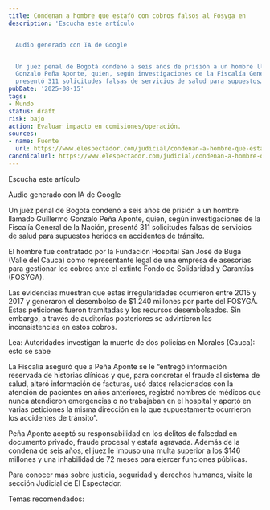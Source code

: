 ```yaml
---
title: Condenan a hombre que estafó con cobros falsos al Fosyga en
description: 'Escucha este artículo


  Audio generado con IA de Google


  Un juez penal de Bogotá condenó a seis años de prisión a un hombre llamado Guillermo
  Gonzalo Peña Aponte, quien, según investigaciones de la Fiscalía General de la Nación,
  presentó 311 solicitudes falsas de servicios de salud para supuestos…'
pubDate: '2025-08-15'
tags:
- Mundo
status: draft
risk: bajo
action: Evaluar impacto en comisiones/operación.
sources:
- name: Fuente
  url: https://www.elespectador.com/judicial/condenan-a-hombre-que-estafo-con-cobros-falsos-al-fosyga-en-valle-del-cauca/
canonicalUrl: https://www.elespectador.com/judicial/condenan-a-hombre-que-estafo-con-cobros-falsos-al-fosyga-en-valle-del-cauca/
---
```

Escucha este artículo

Audio generado con IA de Google

Un juez penal de Bogotá condenó a seis años de prisión a un hombre llamado Guillermo Gonzalo Peña Aponte, quien, según investigaciones de la Fiscalía General de la Nación, presentó 311 solicitudes falsas de servicios de salud para supuestos heridos en accidentes de tránsito.

El hombre fue contratado por la Fundación Hospital San José de Buga (Valle del Cauca) como representante legal de una empresa de asesorías para gestionar los cobros ante el extinto Fondo de Solidaridad y Garantías (FOSYGA).

Las evidencias muestran que estas irregularidades ocurrieron entre 2015 y 2017 y generaron el desembolso de $1.240 millones por parte del FOSYGA. Estas peticiones fueron tramitadas y los recursos desembolsados. Sin embargo, a través de auditorías posteriores se advirtieron las inconsistencias en estos cobros.

Lea: Autoridades investigan la muerte de dos policías en Morales (Cauca): esto se sabe

La Fiscalía aseguró que a Peña Aponte se le “entregó información reservada de historias clínicas y que, para concretar el fraude al sistema de salud, alteró información de facturas, usó datos relacionados con la atención de pacientes en años anteriores, registró nombres de médicos que nunca atendieron emergencias o no trabajaban en el hospital y aportó en varias peticiones la misma dirección en la que supuestamente ocurrieron los accidentes de tránsito”.

Peña Aponte aceptó su responsabilidad en los delitos de falsedad en documento privado, fraude procesal y estafa agravada. Además de la condena de seis años, el juez le impuso una multa superior a los $146 millones y una inhabilidad de 72 meses para ejercer funciones públicas.

Para conocer más sobre justicia, seguridad y derechos humanos, visite la sección Judicial de El Espectador.

Temas recomendados: